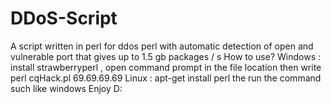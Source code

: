 # DDoS-Script
 A script written in perl for ddos perl with automatic detection of open and vulnerable port that gives up to 1.5 gb packages / s
How to use? 
Windows : install strawberryperl , open command prompt in the file location then write perl cqHack.pl 69.69.69.69
Linux : apt-get install perl the run the command such like windows
Enjoy D:
